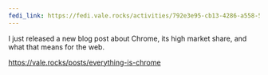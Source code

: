 ```yaml
---
fedi_link: https://fedi.vale.rocks/activities/792e3e95-cb13-4286-a558-502602dec2d9
---
```


I just released a new blog post about Chrome, its high market share, and what that means for the web.

<https://vale.rocks/posts/everything-is-chrome>
